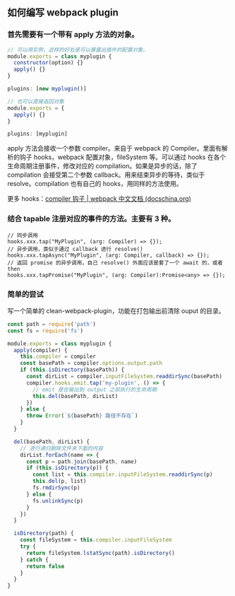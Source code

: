 ## 如何编写 webpack plugin

### 首先需要有一个带有 apply 方法的对象。

```js
// 可以用实例，这样的好处是可以暴露出插件的配置对象。
module.exports = class myplugin {
  constructor(option) {}
  apply() {}
}

plugins: [new myplugin()]

// 也可以直接返回对象
module.exports = {
  apply() {}
}

plugins: [myplugin]
```

apply 方法会接收一个参数 compiler。来自于 webpack 的 Compiler。里面有解析的钩子 hooks，webpack 配置对象，fileSystem 等。可以通过 hooks 在各个生命周期注册事件，修改对应的 compilation。如果是异步的话，除了 compilation 会接受第二个参数 callback。用来结束异步的等待，类似于 resolve。compilation 也有自己的 hooks，用同样的方法使用。

更多 hooks：[compiler 钩子 | webpack 中文文档 (docschina.org)](https://webpack.docschina.org/api/compiler-hooks/)

### 结合 tapable 注册对应的事件的方法。主要有 3 种。

```
// 同步调用
hooks.xxx.tap("MyPlugin", (arg: Compiler) => {});
// 异步调用，类似于通过 callback 进行 resolve()
hooks.xxx.tapAsync("MyPlugin", (arg: Compiler, callback) => {});
// 返回 promise 的异步调用，自己 resolve() 外面应该是套了一个 await 的，或者 then
hooks.xxx.tapPromise("MyPlugin", (arg: Compiler):Promise<any> => {});
```

### 简单的尝试

写一个简单的 clean-webpack-plugin，功能在打包输出前清除 ouput 的目录。

```js
const path = require('path')
const fs = require('fs')

module.exports = class myplugin {
  apply(compiler) {
    this.compiler = compiler
    const basePath = compiler.options.output.path
    if (this.isDirectory(basePath)) {
      const dirList = compiler.inputFileSystem.readdirSync(basePath)
      compiler.hooks.emit.tap('my-plugin', () => {
        // emit 是在输出到 output 之前执行的生命周期
        this.del(basePath, dirList)
      })
    } else {
      throw Error(`${basePath} 路径不存在`)
    }
  }

  del(basePath, dirList) {
    // 进行递归删除文件夹下面的内容
    dirList.forEach(name => {
      const p = path.join(basePath, name)
      if (this.isDirectory(p)) {
        const list = this.compiler.inputFileSystem.readdirSync(p)
        this.del(p, list)
        fs.rmdirSync(p)
      } else {
        fs.unlinkSync(p)
      }
    })
  }

  isDirectory(path) {
    const fileSystem = this.compiler.inputFileSystem
    try {
      return fileSystem.lstatSync(path).isDirectory()
    } catch {
      return false
    }
  }
}
```
